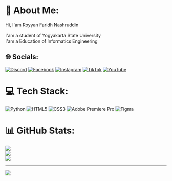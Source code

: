# 💫 About Me:
Hi, I'am Royyan Faridh Nashruddin<br><br>I'am a student of Yogyakarta State University<br>I'am a Education of Informatics Engineering 


## 🌐 Socials:
[![Discord](https://img.shields.io/badge/Discord-%237289DA.svg?logo=discord&logoColor=white)](https://discord.gg/Ruhige) [![Facebook](https://img.shields.io/badge/Facebook-%231877F2.svg?logo=Facebook&logoColor=white)](https://facebook.com/RoyyanFaridh) [![Instagram](https://img.shields.io/badge/Instagram-%23E4405F.svg?logo=Instagram&logoColor=white)](https://instagram.com/nashrrr._) [![TikTok](https://img.shields.io/badge/TikTok-%23000000.svg?logo=TikTok&logoColor=white)](https://tiktok.com/@Nashrrr._) [![YouTube](https://img.shields.io/badge/YouTube-%23FF0000.svg?logo=YouTube&logoColor=white)](https://youtube.com/@Yannn.) 

# 💻 Tech Stack:
![Python](https://img.shields.io/badge/python-3670A0?style=flat&logo=python&logoColor=ffdd54) ![HTML5](https://img.shields.io/badge/html5-%23E34F26.svg?style=flat&logo=html5&logoColor=white) ![CSS3](https://img.shields.io/badge/css3-%231572B6.svg?style=flat&logo=css3&logoColor=white) ![Adobe Premiere Pro](https://img.shields.io/badge/Adobe%20Premiere%20Pro-9999FF.svg?style=flat&logo=Adobe%20Premiere%20Pro&logoColor=white) 	![Figma](https://img.shields.io/badge/figma-%23F24E1E.svg?style=flat&logo=figma&logoColor=white)
# 📊 GitHub Stats:
![](https://github-readme-stats.vercel.app/api?username=RoyyanFaridh&theme=tokyonight&hide_border=true&include_all_commits=false&count_private=false)<br/>
![](https://github-readme-streak-stats.herokuapp.com/?user=RoyyanFaridh&theme=tokyonight&hide_border=true)<br/>
![](https://github-readme-stats.vercel.app/api/top-langs/?username=RoyyanFaridh&theme=tokyonight&hide_border=true&include_all_commits=false&count_private=false&layout=compact)


---
[![](https://visitcount.itsvg.in/api?id=RoyyanFaridh&icon=0&color=6)](https://visitcount.itsvg.in)

<!-- Proudly created with GPRM ( https://gprm.itsvg.in ) -->
